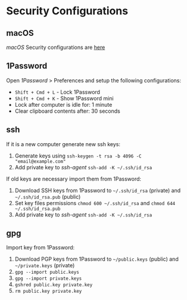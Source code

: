 # Security Configurations

## macOS 

*macOS* Security configurations are [here](mac_os.md)

## 1Password

Open *1Password* > Preferences and setup the following configurations:

- `Shift + Cmd + L` - Lock 1Password 
- `Shift + Cmd + K` - Show 1Password mini
- Lock after computer is idle for: 1 minute
- Clear clipboard contents after: 30 seconds

## ssh

If it is a new computer generate new ssh keys:

1. Generate keys using `ssh-keygen -t rsa -b 4096 -C "email@example.com"`
2. Add private key to *ssh-agent* `ssh-add -K ~/.ssh/id_rsa`

If old keys are necessary import them from 1Password:

1. Download SSH keys from 1Password to `~/.ssh/id_rsa` (private) and `~/.ssh/id_rsa.pub` (public)
2. Set key files permissions `chmod 600 ~/.ssh/id_rsa` and `chmod 644 ~/.ssh/id_rsa.pub`
3. Add private key to *ssh-agent* `ssh-add -K ~/.ssh/id_rsa`

## gpg

Import key from 1Password:

1. Download PGP keys from 1Password to `~/public.keys` (public) and `~/private.keys` (private)
2. `gpg --import public.keys`
3. `gpg --import private.keys`
4. `gshred public.key private.key`
5. `rm public.key private.key`
